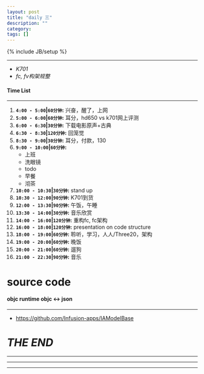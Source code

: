 ```yaml
---
layout: post
title: "daily 三"
description: ""
category: 
tags: []
---
```

{% include JB/setup %}
***
* *K701*
* *fc, fv构架规整*

#### Time List
***
1. **`4:00 - 5:00`|`60分钟`:** 兴奋，醒了，上网
2. **`5:00 - 6:00`|`60分钟`:** 耳分，hd650 vs k701网上评测
3. **`6:00 - 6:30`|`30分钟`:** 下载电影原声+古典
4. **`6:30 - 8:30`|`120分钟`:** 回笼觉
4. **`8:30 - 9:00`|`30分钟`:** 耳分，付款，130
5. **`9:00 - 10:00`|`60分钟`:**
	* 上班
	* 洗眼镜
	* todo
	* 早餐
	* 沏茶
6. **`10:00 - 10:30`|`30分钟`:** stand up
7. **`10:30 - 12:00`|`90分钟`:** K701到货
8. **`12:00 - 13:30`|`90分钟`:** 午饭，午睡
9. **`13:30 - 14:00`|`30分钟`:** 音乐欣赏
10. **`14:00 - 16:00`|`120分钟`:** 重构fc, fc架构
11. **`16:00 - 18:00`|`120分钟`:** presentation on code structure
12. **`18:00 - 19:00`|`60分钟`:** 聆听，学习，人人/Three20，架构
13. **`19:00 - 20:00`|`60分钟`:** 晚饭
14. **`20:00 - 21:00`|`60分钟`:** 遛狗
15. **`21:00 - 22:30`|`90分钟`:** 音乐

# source code
#### objc runtime objc <-> json
***
* https://github.com/Infusion-apps/IAModelBase

# *THE END*
***
***
***